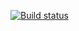 [![Build status](https://ci.appveyor.com/api/projects/status/yiheabqhet5jadah/branch/master?svg=true)](https://ci.appveyor.com/project/Alim-Ziedinov/hwjava-avto-selenid-ee0mr/branch/master)